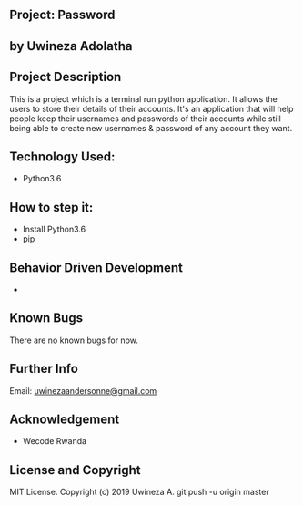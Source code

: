 ## Project: Password

## by Uwineza Adolatha

## Project Description

This is a project which is a terminal run python application. It allows the users to store their details of their accounts.
It's an application that will help people keep their usernames and passwords of their accounts while still being able to create new usernames & password of any account they want.

## Technology Used:

- Python3.6

## How to step it:

- Install Python3.6
- pip

## Behavior Driven Development

-

## Known Bugs

There are no known bugs for now.

## Further Info

Email: uwinezaandersonne@gmail.com

## Acknowledgement

- Wecode Rwanda

## License and Copyright

MIT License. Copyright (c) 2019 Uwineza A.
git push -u origin master
